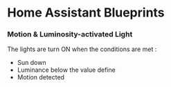 # Home Assistant Blueprints

### Motion & Luminosity-activated Light

The lights are turn ON when the conditions are met : 
- Sun down
- Luminance below the value define
- Motion detected